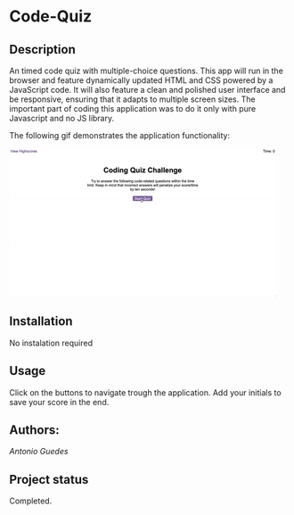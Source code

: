 # Code-Quiz

## Description

An timed code quiz with multiple-choice questions. This app will run in the browser and feature dynamically updated HTML and CSS powered by a JavaScript code. It will also feature a clean and polished user interface and be responsive, ensuring that it adapts to multiple screen sizes. The important part of coding this application was to do it only with pure Javascript and no JS library.


The following gif demonstrates the application functionality:

![Code-Quiz Demo](./Assets/04-web-apis-homework-demo.gif)

## Installation
No instalation required

## Usage
Click on the buttons to navigate trough the application.
Add your initials to save your score in the end.

## Authors:
 _Antonio Guedes_ 

## Project status
Completed.